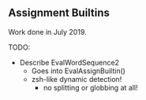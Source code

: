 Assignment Builtins
-------------------

Work done in July 2019.

TODO: 

- Describe EvalWordSequence2
  - Goes into EvalAssignBuiltin()
  - zsh-like dynamic detection!
    - no splitting or globbing at all!


